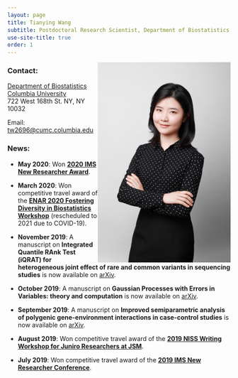 ```yaml
---
layout: page
title: Tianying Wang
subtitle: Postdoctoral Research Scientist, Department of Biostatistics, Columbia University
use-site-title: true
order: 1
---
```

<img align="right" src="/img/file-1.jpeg" alt="" width="300">


### Contact:
[Department of Biostatistics](https://www.mailman.columbia.edu/become-student/departments/biostatistics)  
[Columbia University](https://www.columbia.edu/)   
722 West 168th St. NY, NY 10032   

Email: tw2696@cumc.columbia.edu

### News:
- **May 2020**: Won **[2020 IMS New Researcher Award](https://imstat.org/ims-awards/ims-new-researcher-travel-award/)**.

- **March 2020**: Won competitive travel award of the **[ENAR 2020 Fostering Diversity in Biostatistics Workshop](https://www.enar.org/meetings/FosteringDiversity/)** (rescheduled to 2021 due to COVID-19).

- **November 2019**: A manuscript on **Integrated Quantile RAnk Test (iQRAT) for heterogeneous joint effect of rare and common variants in sequencing studies** is now available on [arXiv](https://arxiv.org/abs/1910.10102).

- **October 2019**: A manuscript on **Gaussian Processes with Errors in Variables: theory and computation** is now available on [arXiv](https://arxiv.org/abs/1910.06235).

- **September 2019**: A manuscript on **Improved semiparametric analysis of polygenic gene-environment interactions in case-control studies** is now available on [arXiv](https://arxiv.org/abs/1909.07501).

- **August 2019**: Won competitive travel award of the **[2019 NISS Writing Workshop for Juniro Researchers at JSM](https://www.niss.org/events/2019-niss-writing-workshop-junior-researchers-jsm)**.

- **July 2019**: Won competitive travel award of the **[2019 IMS New Researcher Conference](https://imstat.org/meetings-calendar/21st-meeting-of-new-researchers-in-statistics-and-probability/)**.
